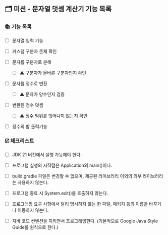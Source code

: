 ## 🗂 미션 - 문자열 덧셈 계산기 기능 목록

###  📚 기능 목록
- [ ] 문자열 입력 기능
- [ ] 커스텀 구분자 존재 확인
- [ ] 문자를 구분자로 분해
  - [ ] ⚠️ 구분자가 올바른 구분자인지 확인
- [ ] 문자를 정수로 변환
  - [ ] ⚠️ 문자가 양수인지 검증
- [ ] 변환된 정수 덧셈
  - [ ] ⚠️ 정수 범위를 벗어나지 않는지 확인
- [ ] 정수의 합 출력기능



###  ☑️ 체크리스트

- [ ] JDK 21 버전에서 실행 가능해야 한다.

- [ ] 프로그램 실행의 시작점은 Application의 main()이다.

- [ ] build.gradle 파일은 변경할 수 없으며, 제공된 라이브러리 이외의 외부 라이브러리는 사용하지 않는다.

- [ ] 프로그램 종료 시 System.exit()를 호출하지 않는다.

- [ ] 프로그래밍 요구 사항에서 달리 명시하지 않는 한 파일, 패키지 등의 이름을 바꾸거나 이동하지 않는다.

- [ ] 자바 코드 컨벤션을 지키면서 프로그래밍한다. (기본적으로 Google Java Style Guide를 원칙으로 한다.)